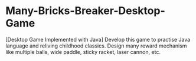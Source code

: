 # Many-Bricks-Breaker-Desktop-Game
[Desktop Game Implemented with Java] Develop this game to practise Java language and reliving childhood classics. Design many reward mechanism like multiple balls, wide paddle, sticky racket, laser cannon, etc.
